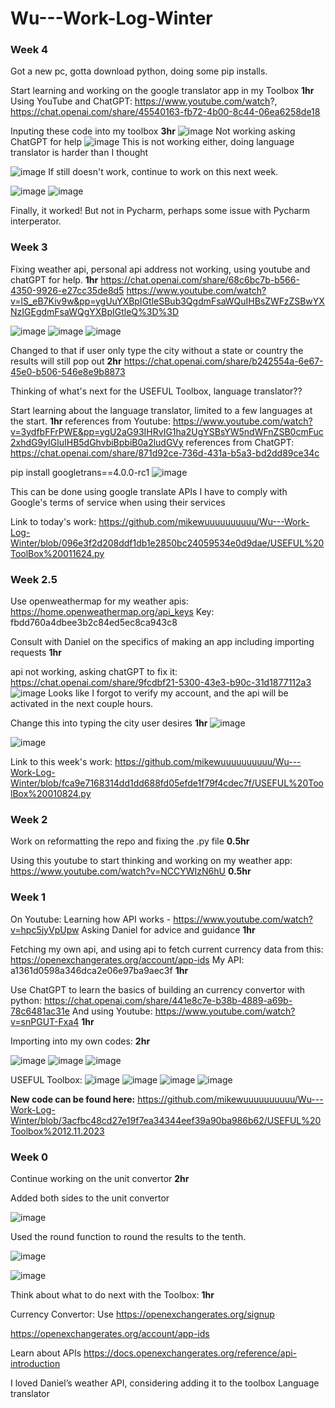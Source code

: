 # Wu---Work-Log-Winter

### Week 4

Got a new pc, gotta download python, doing some pip installs.

Start learning and working on the google translator app in my Toolbox **1hr**
  Using YouTube and ChatGPT: https://www.youtube.com/watch?,  https://chat.openai.com/share/45540163-fb72-4b00-8c44-06ea6258de18

Inputing these code into my toolbox **3hr**
![image](https://github.com/mikewuuuuuuuuuu/Wu---Work-Log-Winter/assets/152926083/d8012b04-2eed-424f-b33d-cc2771a9867c)
Not working asking ChatGPT for help
![image](https://github.com/mikewuuuuuuuuuu/Wu---Work-Log-Winter/assets/152926083/1ca03c55-183d-46b0-b3a5-ebfd86e8d6c4)
This is not working either, doing language translator is harder than I thought

![image](https://github.com/mikewuuuuuuuuuu/Wu---Work-Log-Winter/assets/152926083/14bac306-08aa-41a5-a1b6-8f3a516faaa4)
If still doesn't work, continue to work on this next week.

![image](https://github.com/mikewuuuuuuuuuu/Wu---Work-Log-Winter/assets/152926083/e51ec988-8aea-41db-9627-b072a9a7b35c)
![image](https://github.com/mikewuuuuuuuuuu/Wu---Work-Log-Winter/assets/152926083/66867cd9-3c89-4b70-ae65-92ba8a9369de)

Finally, it worked! But not in Pycharm, perhaps some issue with Pycharm interperator.

### Week 3

Fixing weather api, personal api address not working, using youtube and chatGPT for help. **1hr**
https://chat.openai.com/share/68c6bc7b-b566-4350-9926-e27cc35de8d5 
https://www.youtube.com/watch?v=lS_eB7Kiv9w&pp=ygUuYXBpIGtleSBub3QgdmFsaWQuIHBsZWFzZSBwYXNzIGEgdmFsaWQgYXBpIGtleQ%3D%3D

![image](https://github.com/mikewuuuuuuuuuu/Wu---Work-Log-Winter/assets/152926083/8615c924-5b5b-4cb1-a848-4366b0797b7d)
![image](https://github.com/mikewuuuuuuuuuu/Wu---Work-Log-Winter/assets/152926083/ddee16f8-2420-417c-95ca-caa5bea2dc34)
![image](https://github.com/mikewuuuuuuuuuu/Wu---Work-Log-Winter/assets/152926083/0d5529cd-6d53-4ead-b3ea-6f52eae92db0)

Changed to that if user only type the city without a state or country the results will still pop out **2hr**
https://chat.openai.com/share/b242554a-6e67-45e0-b506-546e8e9b8873

Thinking of what's next for the USEFUL Toolbox, language translator??

Start learning about the language translator, limited to a few languages at the start. **1hr**
references from Youtube: https://www.youtube.com/watch?v=3ydfbFFrPWE&pp=ygU2aG93IHRvIG1ha2UgYSBsYW5ndWFnZSB0cmFuc2xhdG9yIGluIHB5dGhvbiBpbiB0a2ludGVy
references from ChatGPT: https://chat.openai.com/share/871d92ce-736d-431a-b5a3-bd2dd89ce34c

pip install googletrans==4.0.0-rc1
![image](https://github.com/mikewuuuuuuuuuu/Wu---Work-Log-Winter/assets/152926083/8e3d0c60-3118-457b-a486-83c4187541a0)

This can be done using google translate APIs
I have to comply with Google's terms of service when using their services

Link to today's work: https://github.com/mikewuuuuuuuuuu/Wu---Work-Log-Winter/blob/096e3f2d208ddf1db1e2850bc24059534e0d9dae/USEFUL%20ToolBox%20011624.py

### Week 2.5

Use openweathermap for my weather apis: https://home.openweathermap.org/api_keys
Key: fbdd760a4dbee3b2c84ed5ec8ca943c8

Consult with Daniel on the specifics of making an app including importing requests **1hr**

api not working, asking chatGPT to fix it: https://chat.openai.com/share/9fcdbf21-5300-43e3-b90c-31d1877112a3
![image](https://github.com/mikewuuuuuuuuuu/Wu---Work-Log-Winter/assets/152926083/2b8a4086-40f9-41a0-bc53-9df8a95e8f7b)
Looks like I forgot to verify my account, and the api will be activated in the next couple hours. 

Change this into typing the city user desires **1hr**
![image](https://github.com/mikewuuuuuuuuuu/Wu---Work-Log-Winter/assets/152926083/b315f977-0ec3-4fc4-8a74-1a4a9baf1af7)

![image](https://github.com/mikewuuuuuuuuuu/Wu---Work-Log-Winter/assets/152926083/5c619c19-b5c4-468c-840b-fe1103303d6c)

Link to this week's work: https://github.com/mikewuuuuuuuuuu/Wu---Work-Log-Winter/blob/fca9e7168314dd1dd688fd05efde1f79f4cdec7f/USEFUL%20ToolBox%20010824.py

### Week 2

Work on reformatting the repo and fixing the .py file **0.5hr**

Using this youtube to start thinking and working on my weather app: https://www.youtube.com/watch?v=NCCYWIzN6hU **0.5hr**


### Week 1

On Youtube: Learning how API works - https://www.youtube.com/watch?v=hpc5jyVpUpw
Asking Daniel for advice and guidance **1hr**

Fetching my own api, and using api to fetch current currency data from this: https://openexchangerates.org/account/app-ids
My API: a1361d0598a346dca2e06e97ba9aec3f **1hr**

Use ChatGPT to learn the basics of building an currency convertor with python: https://chat.openai.com/share/441e8c7e-b38b-4889-a69b-78c6481ac31e 
And using Youtube: https://www.youtube.com/watch?v=snPGUT-Fxa4 **1hr**

Importing into my own codes: **2hr**

![image](https://github.com/mikewuuuuuuuuuu/Wu---Work-Log-Winter/assets/152926083/3ec66b64-e96e-4b33-86bd-84042a573bc1)
![image](https://github.com/mikewuuuuuuuuuu/Wu---Work-Log-Winter/assets/152926083/4a060274-5baa-4932-bef4-925d933533d2)
![image](https://github.com/mikewuuuuuuuuuu/Wu---Work-Log-Winter/assets/152926083/e8bfd1b5-c1fb-4049-b5d4-7fecaed9656f)

USEFUL Toolbox:
![image](https://github.com/mikewuuuuuuuuuu/Wu---Work-Log-Winter/assets/152926083/b5c26564-05be-426d-b69b-9ebf3d620535)
![image](https://github.com/mikewuuuuuuuuuu/Wu---Work-Log-Winter/assets/152926083/4b382250-af8f-4457-98a9-b52da4f1c237)
![image](https://github.com/mikewuuuuuuuuuu/Wu---Work-Log-Winter/assets/152926083/1a8b54bb-5e83-4347-840c-918ebb7ec612)
![image](https://github.com/mikewuuuuuuuuuu/Wu---Work-Log-Winter/assets/152926083/9fa526b7-a4e2-416d-a7ee-b46970fe00c5)

**New code can be found here:** https://github.com/mikewuuuuuuuuuu/Wu---Work-Log-Winter/blob/3acfbc48cd27e19f7ea34344eef39a90ba986b62/USEFUL%20Toolbox%2012.11.2023


### Week 0

Continue working on the unit convertor **2hr**

Added both sides to the unit convertor

![image](https://github.com/mikewuuuuuuuuuu/Wu---Work-Log-Winter/assets/152926083/6739cb81-8714-4a85-8b8a-2696949815f1)


Used the round function to round the results to the tenth.

![image](https://github.com/mikewuuuuuuuuuu/Wu---Work-Log-Winter/assets/152926083/ec7f0b5c-d0f1-4cba-9da7-6a9d1ed21ee3)

![image](https://github.com/mikewuuuuuuuuuu/Wu---Work-Log-Winter/assets/152926083/b5a361b3-0b32-4497-b767-aa2e81add9c9)


Think about what to do next with the Toolbox: **1hr**

Currency Convertor: Use https://openexchangerates.org/signup 

https://openexchangerates.org/account/app-ids

Learn about APIs https://docs.openexchangerates.org/reference/api-introduction


I loved Daniel’s weather API, considering adding it to the toolbox
Language translator

